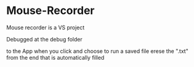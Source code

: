 # Mouse-Recorder
Mouse recorder is a VS project

Debugged at the debug folder

to the App when you click and choose to run a saved file erese the ".txt" from the end that is automatically filled
